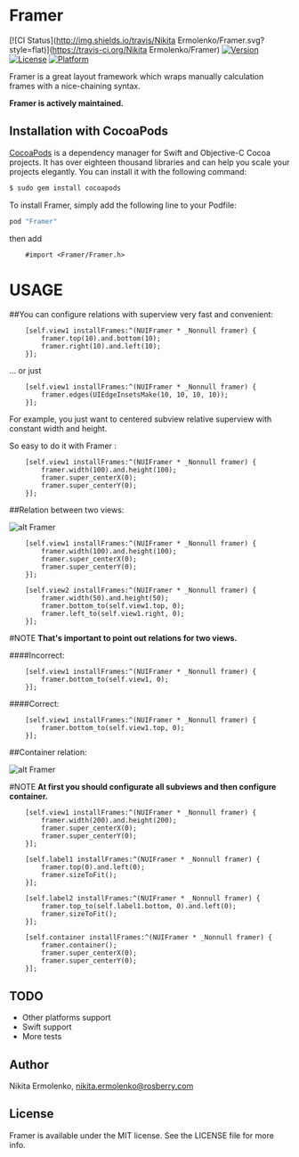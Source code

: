 # Framer

[![CI Status](http://img.shields.io/travis/Nikita Ermolenko/Framer.svg?style=flat)](https://travis-ci.org/Nikita Ermolenko/Framer)
[![Version](https://img.shields.io/cocoapods/v/Framer.svg?style=flat)](http://cocoapods.org/pods/Framer)
[![License](https://img.shields.io/cocoapods/l/Framer.svg?style=flat)](http://cocoapods.org/pods/Framer)
[![Platform](https://img.shields.io/cocoapods/p/Framer.svg?style=flat)](http://cocoapods.org/pods/Framer)

Framer is a great layout framework which wraps manually calculation frames with a nice-chaining syntax.

**Framer is actively maintained.**

## Installation with CocoaPods

[CocoaPods](http://cocoapods.org) is a dependency manager for Swift and Objective-C Cocoa projects. It has over eighteen thousand libraries and can help you scale your projects elegantly. You can install it with the following command:

```bash
$ sudo gem install cocoapods
```

To install Framer, simply add the following line to your Podfile:

```ruby
pod "Framer"
```

then add 
```obj-c
    #import <Framer/Framer.h>
```
# USAGE

##You can configure relations with superview very fast and convenient:

```obj-c
    [self.view1 installFrames:^(NUIFramer * _Nonnull framer) {
        framer.top(10).and.bottom(10);
        framer.right(10).and.left(10);
    }];
```

... or just  

```obj-c
    [self.view1 installFrames:^(NUIFramer * _Nonnull framer) {
        framer.edges(UIEdgeInsetsMake(10, 10, 10, 10));
    }];
```

For example, you just want to centered subview relative superview with constant width and height. 

So easy to do it with Framer :

```obj-c
    [self.view1 installFrames:^(NUIFramer * _Nonnull framer) {
        framer.width(100).and.height(100);
        framer.super_centerX(0);
        framer.super_centerY(0);
    }];
```




##Relation between two views:

![alt Framer](http://i.imgur.com/RoQdI3L.png)

```obj-c
    [self.view1 installFrames:^(NUIFramer * _Nonnull framer) {
        framer.width(100).and.height(100);
        framer.super_centerX(0);
        framer.super_centerY(0);
    }];
    
    [self.view2 installFrames:^(NUIFramer * _Nonnull framer) {
        framer.width(50).and.height(50);
        framer.bottom_to(self.view1.top, 0);
        framer.left_to(self.view1.right, 0);
    }];
```
#NOTE
**That's important to point out relations for two views.**

####Incorrect:

```obj-c
    [self.view1 installFrames:^(NUIFramer * _Nonnull framer) {
        framer.bottom_to(self.view1, 0);
    }];
```
####Correct:

```obj-c
    [self.view1 installFrames:^(NUIFramer * _Nonnull framer) {
        framer.bottom_to(self.view1.top, 0);
    }];
```




##Container relation:

![alt Framer](http://i.imgur.com/18vDfn1.png)

#NOTE
**At first you should configurate all subviews and then configure container.**

```obj-c
    [self.view1 installFrames:^(NUIFramer * _Nonnull framer) {
        framer.width(200).and.height(200);
        framer.super_centerX(0);
        framer.super_centerY(0);
    }];
    
    [self.label1 installFrames:^(NUIFramer * _Nonnull framer) {
        framer.top(0).and.left(0);
        framer.sizeToFit();
    }];
    
    [self.label2 installFrames:^(NUIFramer * _Nonnull framer) {
        framer.top_to(self.label1.bottom, 0).and.left(0);
        framer.sizeToFit();
    }];
    
    [self.container installFrames:^(NUIFramer * _Nonnull framer) {
        framer.container();
        framer.super_centerX(0);
        framer.super_centerY(0);
    }];
```

## TODO
* Other platforms support
* Swift support
* More tests

## Author

Nikita Ermolenko, nikita.ermolenko@rosberry.com

## License

Framer is available under the MIT license. See the LICENSE file for more info.
